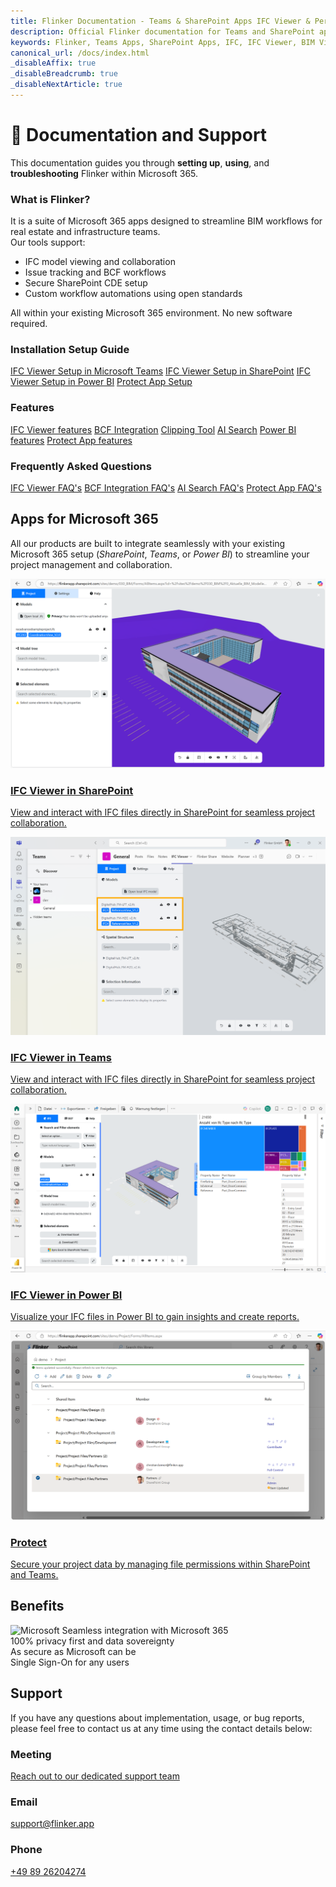 ```yaml
---
title: Flinker Documentation - Teams & SharePoint Apps IFC Viewer & Permissions Management
description: Official Flinker documentation for Teams and SharePoint apps. Learn how to use the IFC Viewer for BIM files and manage sharing and permissions with our comprehensive guides.
keywords: Flinker, Teams Apps, SharePoint Apps, IFC, IFC Viewer, BIM Viewer, Sharing Permissions, Permissions Management, Documentation, IFC GPT, IFC Microsoft, AI, PowerBI, Power Automate
canonical_url: /docs/index.html
_disableAffix: true
_disableBreadcrumb: true
_disableNextArticle: true
---
```


# 📘 Documentation and Support

This documentation guides you through **setting up**, **using**, and **troubleshooting** Flinker within Microsoft 365. 

### What is Flinker?
It is a suite of Microsoft 365 apps designed to streamline BIM workflows for real estate and infrastructure teams.  
Our tools support: 
- IFC model viewing and collaboration 
- Issue tracking and BCF workflows 
- Secure SharePoint CDE setup 
- Custom workflow automations using open standards 

All within your existing Microsoft 365 environment. No new software required.

<!-- Vertical Cards -->
<div class="vertical-card-container">
  <div class="vertical-card">
    <div class="vertical-card-content">
      <h3 class="card-title">Installation Setup Guide</h3>
      <a href="/docs/setting-up-the-ifc-viewer-in-microsoft-teams.html" class="card-link">IFC Viewer Setup in Microsoft Teams</a>
      <a href="/docs/viewer-app-installation-with-admin-approval.html" class="card-link">IFC Viewer Setup in SharePoint</a>
      <a href="/docs/ifc-viewer-installation-for-power-bi.html" class="card-link">IFC Viewer Setup in Power BI</a>
      <a href="/docs/installation.html" class="card-link">Protect App Setup</a>
    </div>
  </div>
  <div class="vertical-card">
    <div class="vertical-card-content">
      <h3 class="card-title">Features</h3>
      <a href="/docs/ifc-viewer.html" class="card-link">IFC Viewer features</a>
      <a href="/docs/ifc-bcf.html" class="card-link">BCF Integration</a>
      <a href="/docs/faq-ifc-viewer.html" class="card-link">Clipping Tool</a>
      <a href="/docs/ai-search.html" class="card-link">AI Search</a>
      <a href="/docs/ifc-power-bi.html" class="card-link">Power BI features</a>
      <a href="/docs/share-features.html" class="card-link">Protect App features</a>
    </div>
  </div>
  <div class="vertical-card">
    <div class="vertical-card-content">
      <h3 class="card-title">Frequently Asked Questions</h3>
      <a href="/docs/faq-ifc-viewer.html" class="card-link">IFC Viewer FAQ's</a>
      <a href="/docs/ifc-bcf.html" class="card-link">BCF Integration FAQ's</a>
      <a href="/docs/ai-search.html" class="card-link">AI Search FAQ's</a>
      <a href="/docs/faq-share-app-for-microsoft-sharepoint.html" class="card-link">Protect App FAQ's</a>
    </div>
  </div>  
</div>

## Apps for Microsoft 365
All our products are built to integrate seamlessly with your existing Microsoft 365 setup (*SharePoint*, *Teams*, or *Power BI*) to streamline your project management and collaboration.

<!-- Horizontal Cards -->
<div class="horizontal-card-container"> 
  <a href="/docs/viewer-app-installation-with-admin-approval.html" class="horizontal-card">
    <img 
      src="/_media/sharepoint-document-library-view-ifc-file.png" 
      alt="IFC Viewer">
    <div class="horizontal-card-content">
      <h3 class="card-title">IFC Viewer in SharePoint</h3>
      <p class="card-description">View and interact with IFC files directly in SharePoint for seamless project collaboration.</p>
    </div>
  </a>
  <a href="/docs/setting-up-the-ifc-viewer-in-microsoft-teams.html" class="horizontal-card">
    <img 
      src="/_media/teams-apps-ifc-viewer-ifc-files-from-settings-load-automatically.png" 
      alt="IFC Viewer in Teams">
    <div class="horizontal-card-content">
      <h3 class="card-title">IFC Viewer in Teams</h3>
      <p class="card-description">View and interact with IFC files directly in SharePoint for seamless project collaboration.</p>
    </div>
  </a>
  <a href="/docs/ifc-power-bi.html" class="horizontal-card">
    <img 
      src="/_media/ifc-viewer-app-microsoft-power-bi-in-microsoft-appsource-store.png" 
      alt="IFC Viewer in Teams">
    <div class="horizontal-card-content">
      <h3 class="card-title">IFC Viewer in Power BI</h3>
      <p class="card-description">Visualize your IFC files in Power BI to gain insights and create reports.</p>
    </div>
  </a>
  <a href="/docs/share-features.html" class="horizontal-card">
    <img 
      src="/_media/list-permissions-in-share-app.png" 
      alt="Share">
    <div class="horizontal-card-content">
      <h3 class="card-title">Protect</h3>
      <p class="card-description">Secure your project data by managing file permissions within SharePoint and Teams.</p>
    </div>
  </a>
</div>

## Benefits

<div class="benefits-container">
  <div class="benefit-item">
    <span class="benefit-icon">
      <img src="https://upload.wikimedia.org/wikipedia/commons/thumb/4/44/Microsoft_logo.svg/240px-Microsoft_logo.svg.png" alt="Microsoft" width="26" height="auto" style="max-width: unset;">
    </span>
    <span class="benefit-text">Seamless integration with Microsoft 365</span>
  </div>
  <div class="benefit-item">
    <span class="benefit-icon"><i class="ms-Icon ms-Icon--LockSolid"></i></span>
    <span class="benefit-text">100% privacy first and data sovereignty</span>
  </div>
  <div class="benefit-item">
    <span class="benefit-icon"><i class="ms-Icon ms-Icon--ProtectionCenterLogo32"></i></span>
    <span class="benefit-text">As secure as Microsoft can be</span>
  </div>
  <div class="benefit-item">
    <span class="benefit-icon"><i class="ms-Icon ms-Icon--Signin"></i></span>
    <span class="benefit-text">Single Sign-On for any users</span>
  </div>

</div>

## Support

If you have any questions about implementation, usage, or bug reports, please feel free to contact us at any time using the contact details below:

<!-- Benefits Container for Contact Information -->
<div class="benefits-container">
  <div class="benefit-item">
    <span class="benefit-text">
      <h3 class="card-title">Meeting</h3>
      <a href="https://outlook.office365.com/book/SupportConsultingonlinemeeting@flinker.app/" class="contact-link">Reach out to our dedicated support team</a>
    </span>
  </div>
  <div class="benefit-item">
    <span class="benefit-text">
      <h3 class="card-title">Email</h3>
      <a href="mailto:support@flinker.app" class="contact-link">support@flinker.app</a>
    </span>
  </div>
  <div class="benefit-item">
    <span class="benefit-text">
      <h3 class="card-title">Phone</h3>
      <a href="tel:+498926204274" class="contact-link">+49 89 26204274</a>
    </span>
  </div>
</div>
